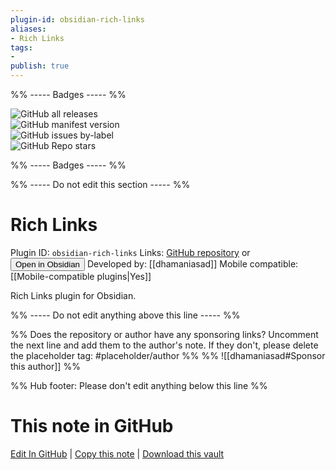 ```yaml
---
plugin-id: obsidian-rich-links
aliases:
- Rich Links
tags: 
- 
publish: true
---
```


%% ----- Badges ----- %%

![GitHub all releases](https://img.shields.io/github/downloads/dhamaniasad/obsidian-rich-links/total?color=573E7A&logo=github&style=for-the-badge)   
![GitHub manifest version](https://img.shields.io/github/manifest-json/v/dhamaniasad/obsidian-rich-links?color=573E7A&logo=github&style=for-the-badge)   
![GitHub issues by-label](https://img.shields.io/github/issues/dhamaniasad/obsidian-rich-links/help%20wanted?color=573E7A&logo=github&style=for-the-badge)   
![GitHub Repo stars](https://img.shields.io/github/stars/dhamaniasad/obsidian-rich-links?color=573E7A&logo=github&style=for-the-badge)

%% ----- Badges ----- %%

%% ----- Do not edit this section ----- %%

# Rich Links

Plugin ID: `obsidian-rich-links`
Links: [GitHub repository](https://github.com/dhamaniasad/obsidian-rich-links) or [<button id=HH>Open in Obsidian</button>](obsidian://goto-plugin?id=obsidian-rich-links)
Developed by: [[dhamaniasad]]
Mobile compatible: [[Mobile-compatible plugins|Yes]]

Rich Links plugin for Obsidian.

%% ----- Do not edit anything above this line ----- %% 

%% Does the repository or author have any sponsoring links? Uncomment the next line and add them to the author's note. If they don't, please delete the placeholder tag: #placeholder/author %%
%% ![[dhamaniasad#Sponsor this author]] %%

%% Hub footer: Please don't edit anything below this line %%

# This note in GitHub

<span class="git-footer">[Edit In GitHub](https://github.dev/obsidian-community/obsidian-hub/blob/main/02%20-%20Community%20Expansions/02.05%20All%20Community%20Expansions/Plugins/obsidian-rich-links.md "git-hub-edit-note") | [Copy this note](https://raw.githubusercontent.com/obsidian-community/obsidian-hub/main/02%20-%20Community%20Expansions/02.05%20All%20Community%20Expansions/Plugins/obsidian-rich-links.md "git-hub-copy-note") | [Download this vault](https://github.com/obsidian-community/obsidian-hub/archive/refs/heads/main.zip "git-hub-download-vault") </span>
